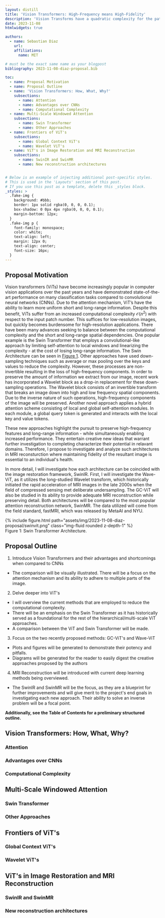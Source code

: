 ```yaml
---
layout: distill
title: 'Vision Transformers: High-Frequency means High-Fidelity'
description: 'Vision Transforms have a quadratic complexity for the patch length. Past work have circumnavigated this complexity at the cost of losing information. Recent advances propose ViT amendments serving to preserve global attention and high-frequency information - all with a lowered computational burden. Here, we propose to investigate the translation of such architectures to a longstanding image restoration problem: MRI.'
date: 2023-11-08
htmlwidgets: true

authors:
  - name: Sebastian Diaz
    url:
    affiliations:
      name: MIT

# must be the exact same name as your blogpost
bibliography: 2023-11-08-diaz-proposal.bib  

toc:
  - name: Proposal Motivation
  - name: Proposal Outline
  - name: 'Vision Transformers: How, What, Why?'
    subsections:
      - name: Attention
      - name: Advantages over CNNs
      - name: Computational Complexity
  - name: Multi-Scale Windowed Attention
    subsections:
      - name: Swin Transformer
      - name: Other Approaches
  - name: Frontiers of ViT's
    subsections:
      - name: Global Context ViT's
      - name: Wavelet ViT's
  - name: ViT's in Image Restoration and MRI Reconstruction
    subsections:
      - name: SwinIR and SwinMR
      - name: New reconstruction architectures


# Below is an example of injecting additional post-specific styles.
# This is used in the 'Layouts' section of this post.
# If you use this post as a template, delete this _styles block.
_styles: >
  .fake-img {
    background: #bbb;
    border: 1px solid rgba(0, 0, 0, 0.1);
    box-shadow: 0 0px 4px rgba(0, 0, 0, 0.1);
    margin-bottom: 12px;
  }
  .fake-img p {
    font-family: monospace;
    color: white;
    text-align: left;
    margin: 12px 0;
    text-align: center;
    font-size: 16px;
  }
---
```


## Proposal Motivation

Vision transformers (ViTs)<d-cite key="Dosovitskiy2020"></d-cite> have become increasingly popular in computer vision applications over the past years and have demonstrated state-of-the-art performance on many classification tasks compared to convolutional neural networks (CNNs). Due to the attention mechanism, ViT’s have the ability to learn more uniform short and long-range information. Despite this benefit, ViTs suffer from an increased computational complexity $\mathcal{O}(n^{2})$ with respect to the input patch number. This suffices for low-resolution images, but quickly becomes burdensome for high-resolution applications. There have been many advances seeking to balance between the computational complexity and the short and long-range spatial dependencies. One popular example is the Swin Transformer<d-cite key="Liu2021"></d-cite> that employs a convolutional-like approach by limiting self-attention to local windows and linearizing the complexity - at the cost of losing long-range information. The Swin Architecture can be seen in [Figure 1](#figure-1). Other approaches have used down-sampling techniques such as average or max pooling over the keys and values to reduce the complexity. However, these processes are non-invertible resulting in the loss of high-frequency components. In order to preserve the amount of information we extract from our image, recent work has incorporated a Wavelet block as a drop-in replacement for these down-sampling operations<d-cite key="Yao2022"></d-cite>. The Wavelet block consists of an invertible transform that breaks an image down into high and low frequency spatial components. Due to the inverse nature of such operations, high-frequency components of the image will be preserved. Another novel approach applies a hybrid attention scheme consisting of local and global self-attention modules. In each module, a global query token is generated and interacts with the local key and value tokens<d-cite key="Hatamizadeh2023"></d-cite>. 

These new approaches highlight the pursuit to preserve high-frequency features and long-range information - while simultaneously enabling increased performance. They entertain creative new ideas that warrant further investigation to completing characterize their potential in relavant domains. Therefore, I propose to investigate and analyze such architectures in MRI reconsturction where maintaining fidelity of the resultant image is essential to an individual's health. 

In more detail, I will investigate how each architecture can be coincided with the image restoration framework, SwinIR<d-cite key="Liang2021"></d-cite>. First, I will investigate the Wave-ViT, as it utilizes the long-studied Wavelet transform, which historically initiated the rapid acceleration of MRI images in the late 2000s when the field of compressed sensing met deliberate undersampling<d-cite key="Lustig2007"></d-cite>. The GC-ViT will also be studied in its ability to provide adequate MRI reconstruction while preserving detail. Both architectures will be compared to the most popular attention reconstruction network, SwinMR<d-cite key="Huang2022"></d-cite>. The data utilized will come from the field standard, fastMRI<d-cite key="Zbontar2018"></d-cite>, which was released by MetaAI and NYU.

<div class="col-sm">
    <a name="figure-1"></a>
    {% include figure.html path="assets/img/2023-11-08-diaz-proposal/swinvit.png" class="img-fluid rounded z-depth-1" %}
    <div class="caption">
        Figure 1: Swin Transformer Architecture.
    </div>
</div>

## Proposal Outline
1. Introduce Vision Transformers and their advantages and shortcomings when compared to CNNs
* The comparison will be visually illustrated. There will be a focus on the attention mechanism and its ability to adhere to multiple parts of the image.
2. Delve deeper into ViT's
* I will overview the current methods that are employed to reduce the computational complexity.
* There will be an emphasis on the Swin Transformer as it has historically served as a foundational for the rest of the hierarchical/multi-scale ViT approaches.
* A comparison between the ViT and Swin Transformer will be made.
3. Focus on the two recently proposed methods: GC-ViT's and Wave-ViT
* Plots and figures will be generated to demonstrate their potency and pitfalls.
* Diagrams will be generated for the reader to easily digest the creative approaches proposed by the authors
4. MRI Reconstruction will be introduced with current deep learning methods being overviewed.
* The SwinIR and SwinMR will be the focus, as they are a blueprint for further improvements and will give merit to the project's end goals in investigating each new approach. Their ability to solve an inverse problem will be a focal point.


**Additionally, see the Table of Contents for a preliminary structured outline.**

## Vision Transformers: How, What, Why?
### Attention
### Advantages over CNNs
### Computational Complexity
## Multi-Scale Windowed Attention
### Swin Transformer
### Other Approaches
## Frontiers of ViT's
### Global Context ViT's
### Wavelet ViT's
## ViT's in Image Restoration and MRI Reconstruction
### SwinIR and SwinMR
### New reconstruction architectures
